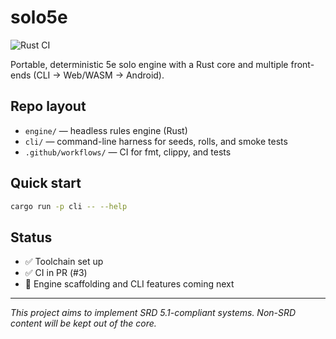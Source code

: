 # solo5e

![Rust CI](https://github.com/gherrick0918/solo5e/actions/workflows/rust-ci.yml/badge.svg)

Portable, deterministic 5e solo engine with a Rust core and multiple front-ends (CLI → Web/WASM → Android).

## Repo layout
- `engine/` — headless rules engine (Rust)
- `cli/` — command-line harness for seeds, rolls, and smoke tests
- `.github/workflows/` — CI for fmt, clippy, and tests

## Quick start
```bash
cargo run -p cli -- --help
```

## Status
- ✅ Toolchain set up
- ✅ CI in PR (#3)
- 🚧 Engine scaffolding and CLI features coming next

---

*This project aims to implement SRD 5.1-compliant systems. Non-SRD content will be kept out of the core.*
